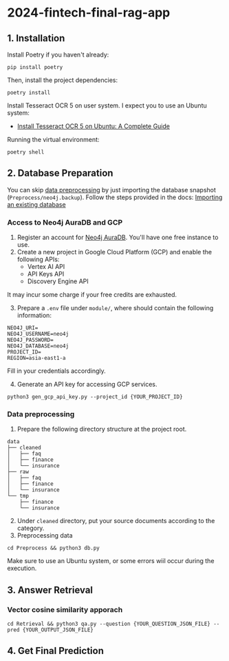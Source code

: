 # 2024-fintech-final-rag-app
## 1. Installation

Install Poetry if you haven't already:
```
pip install poetry
```

Then, install the project dependencies:
```
poetry install
```

Install Tesseract OCR 5 on user system. I expect you to use an Ubuntu system:
- [Install Tesseract OCR 5 on Ubuntu: A Complete Guide](https://www.wwwinsights.com/tesseract-ocr-5-ubuntu/)

Running the virtual environment:
```
poetry shell
```

## 2. Database Preparation
You can skip [data preprocessing](#data-preprocessing) by just importing the database snapshot (`Preprocess/neo4j.backup`). Follow the steps provided in the docs: [Importing an existing database](https://neo4j.com/docs/aura/auradb/importing/import-database/)

### Access to Neo4j AuraDB and GCP
1. Register an account for [Neo4j AuraDB](https://neo4j.com/product/auradb/). You'll have one free instance to use.
2. Create a new project in Google Cloud Platform (GCP) and enable the following APIs:
    - Vertex AI API
    - API Keys API
    - Discovery Engine API

It may incur some charge if your free credits are exhausted.

3. Prepare a `.env` file under `module/`, where should contain the following information:
```
NEO4J_URI=
NEO4J_USERNAME=neo4j
NEO4J_PASSWORD=
NEO4J_DATABASE=neo4j
PROJECT_ID=
REGION=asia-east1-a
```
Fill in your credentials accordingly.

4. Generate an API key for accessing GCP services.
```
python3 gen_gcp_api_key.py --project_id {YOUR_PROJECT_ID}
```

### Data preprocessing
1. Prepare the following directory structure at the project root.
```
data
├── cleaned
│   ├── faq
│   ├── finance
│   └── insurance
├── raw
│   ├── faq
│   ├── finance
│   └── insurance
└── tmp
    ├── finance
    └── insurance
```
2. Under `cleaned` directory, put your source documents according to the category.
3. Preprocessing data
```
cd Preprocess && python3 db.py
```
Make sure to use an Ubuntu system, or some errors wiil occur during the execution. 

## 3. Answer Retrieval
### Vector cosine similarity apporach
```
cd Retrieval && python3 qa.py --question {YOUR_QUESTION_JSON_FILE} --pred {YOUR_OUTPUT_JSON_FILE}
```

## 4. Get Final Prediction
